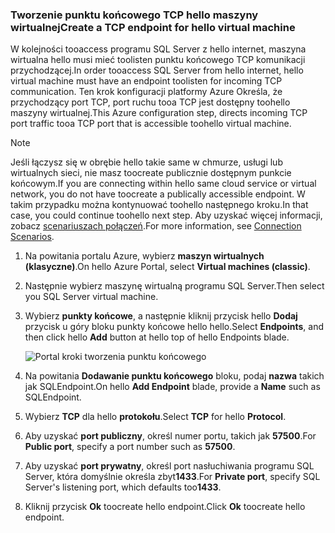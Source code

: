 ### <a name="create-a-tcp-endpoint-for-hello-virtual-machine"></a><span data-ttu-id="5488a-101">Tworzenie punktu końcowego TCP hello maszyny wirtualnej</span><span class="sxs-lookup"><span data-stu-id="5488a-101">Create a TCP endpoint for hello virtual machine</span></span>
<span data-ttu-id="5488a-102">W kolejności tooaccess programu SQL Server z hello internet, maszyna wirtualna hello musi mieć toolisten punktu końcowego TCP komunikacji przychodzącej.</span><span class="sxs-lookup"><span data-stu-id="5488a-102">In order tooaccess SQL Server from hello internet, hello virtual machine must have an endpoint toolisten for incoming TCP communication.</span></span> <span data-ttu-id="5488a-103">Ten krok konfiguracji platformy Azure Określa, że przychodzący port TCP, port ruchu tooa TCP jest dostępny toohello maszyny wirtualnej.</span><span class="sxs-lookup"><span data-stu-id="5488a-103">This Azure configuration step, directs incoming TCP port traffic tooa TCP port that is accessible toohello virtual machine.</span></span>

> [!NOTE]
> <span data-ttu-id="5488a-104">Jeśli łączysz się w obrębie hello takie same w chmurze, usługi lub wirtualnych sieci, nie masz toocreate publicznie dostępnym punkcie końcowym.</span><span class="sxs-lookup"><span data-stu-id="5488a-104">If you are connecting within hello same cloud service or virtual network, you do not have toocreate a publically accessible endpoint.</span></span> <span data-ttu-id="5488a-105">W takim przypadku można kontynuować toohello następnego kroku.</span><span class="sxs-lookup"><span data-stu-id="5488a-105">In that case, you could continue toohello next step.</span></span> <span data-ttu-id="5488a-106">Aby uzyskać więcej informacji, zobacz [scenariuszach połączeń](../articles/virtual-machines/windows/sqlclassic/virtual-machines-windows-classic-sql-connect.md#connection-scenarios).</span><span class="sxs-lookup"><span data-stu-id="5488a-106">For more information, see [Connection Scenarios](../articles/virtual-machines/windows/sqlclassic/virtual-machines-windows-classic-sql-connect.md#connection-scenarios).</span></span>
> 
> 

1. <span data-ttu-id="5488a-107">Na powitania portalu Azure, wybierz **maszyn wirtualnych (klasyczne)**.</span><span class="sxs-lookup"><span data-stu-id="5488a-107">On hello Azure Portal, select **Virtual machines (classic)**.</span></span>
2. <span data-ttu-id="5488a-108">Następnie wybierz maszynę wirtualną programu SQL Server.</span><span class="sxs-lookup"><span data-stu-id="5488a-108">Then select you SQL Server virtual machine.</span></span>
3. <span data-ttu-id="5488a-109">Wybierz **punkty końcowe**, a następnie kliknij przycisk hello **Dodaj** przycisk u góry bloku punkty końcowe hello hello.</span><span class="sxs-lookup"><span data-stu-id="5488a-109">Select **Endpoints**, and then click hello **Add** button at hello top of hello Endpoints blade.</span></span>
   
    ![Portal kroki tworzenia punktu końcowego](./media/virtual-machines-sql-server-connection-steps/portal-endpoint-creation.png)
4. <span data-ttu-id="5488a-111">Na powitania **Dodawanie punktu końcowego** bloku, podaj **nazwa** takich jak SQLEndpoint.</span><span class="sxs-lookup"><span data-stu-id="5488a-111">On hello **Add Endpoint** blade, provide a **Name** such as SQLEndpoint.</span></span>
5. <span data-ttu-id="5488a-112">Wybierz **TCP** dla hello **protokołu**.</span><span class="sxs-lookup"><span data-stu-id="5488a-112">Select **TCP** for hello **Protocol**.</span></span>
6. <span data-ttu-id="5488a-113">Aby uzyskać **port publiczny**, określ numer portu, takich jak **57500**.</span><span class="sxs-lookup"><span data-stu-id="5488a-113">For **Public port**, specify a port number such as **57500**.</span></span>
7. <span data-ttu-id="5488a-114">Aby uzyskać **port prywatny**, określ port nasłuchiwania programu SQL Server, która domyślnie określa zbyt**1433**.</span><span class="sxs-lookup"><span data-stu-id="5488a-114">For **Private port**, specify SQL Server's listening port, which defaults too**1433**.</span></span>
8. <span data-ttu-id="5488a-115">Kliknij przycisk **Ok** toocreate hello endpoint.</span><span class="sxs-lookup"><span data-stu-id="5488a-115">Click **Ok** toocreate hello endpoint.</span></span>

